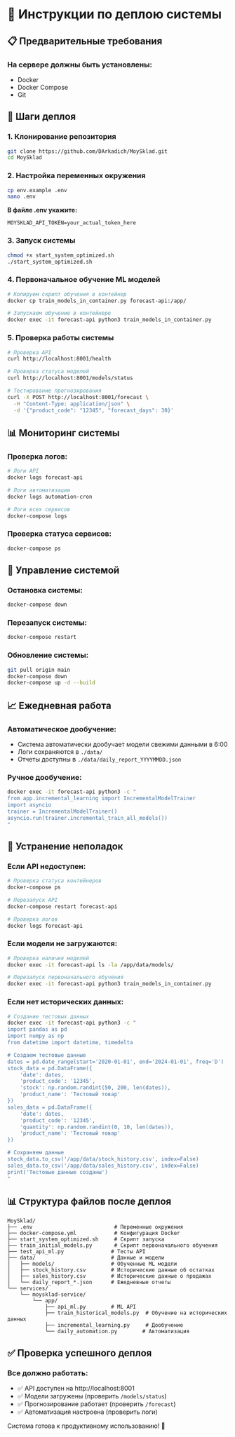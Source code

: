 # 🚀 Инструкции по деплою системы

## 📋 Предварительные требования

### **На сервере должны быть установлены:**
- Docker
- Docker Compose
- Git

## 🔄 Шаги деплоя

### **1. Клонирование репозитория**
```bash
git clone https://github.com/DArkadich/MoySklad.git
cd MoySklad
```

### **2. Настройка переменных окружения**
```bash
cp env.example .env
nano .env
```

**В файле .env укажите:**
```env
MOYSKLAD_API_TOKEN=your_actual_token_here
```

### **3. Запуск системы**
```bash
chmod +x start_system_optimized.sh
./start_system_optimized.sh
```

### **4. Первоначальное обучение ML моделей**
```bash
# Копируем скрипт обучения в контейнер
docker cp train_models_in_container.py forecast-api:/app/

# Запускаем обучение в контейнере
docker exec -it forecast-api python3 train_models_in_container.py
```

### **5. Проверка работы системы**
```bash
# Проверка API
curl http://localhost:8001/health

# Проверка статуса моделей
curl http://localhost:8001/models/status

# Тестирование прогнозирования
curl -X POST http://localhost:8001/forecast \
  -H "Content-Type: application/json" \
  -d '{"product_code": "12345", "forecast_days": 30}'
```

## 📊 Мониторинг системы

### **Проверка логов:**
```bash
# Логи API
docker logs forecast-api

# Логи автоматизации
docker logs automation-cron

# Логи всех сервисов
docker-compose logs
```

### **Проверка статуса сервисов:**
```bash
docker-compose ps
```

## 🔧 Управление системой

### **Остановка системы:**
```bash
docker-compose down
```

### **Перезапуск системы:**
```bash
docker-compose restart
```

### **Обновление системы:**
```bash
git pull origin main
docker-compose down
docker-compose up -d --build
```

## 📈 Ежедневная работа

### **Автоматическое дообучение:**
- Система автоматически дообучает модели свежими данными в 6:00
- Логи сохраняются в `./data/`
- Отчеты доступны в `./data/daily_report_YYYYMMDD.json`

### **Ручное дообучение:**
```bash
docker exec -it forecast-api python3 -c "
from app.incremental_learning import IncrementalModelTrainer
import asyncio
trainer = IncrementalModelTrainer()
asyncio.run(trainer.incremental_train_all_models())
"
```

## 🐛 Устранение неполадок

### **Если API недоступен:**
```bash
# Проверка статуса контейнеров
docker-compose ps

# Перезапуск API
docker-compose restart forecast-api

# Проверка логов
docker logs forecast-api
```

### **Если модели не загружаются:**
```bash
# Проверка наличия моделей
docker exec -it forecast-api ls -la /app/data/models/

# Перезапуск первоначального обучения
docker exec -it forecast-api python3 train_models_in_container.py
```

### **Если нет исторических данных:**
```bash
# Создание тестовых данных
docker exec -it forecast-api python3 -c "
import pandas as pd
import numpy as np
from datetime import datetime, timedelta

# Создаем тестовые данные
dates = pd.date_range(start='2020-01-01', end='2024-01-01', freq='D')
stock_data = pd.DataFrame({
    'date': dates,
    'product_code': '12345',
    'stock': np.random.randint(50, 200, len(dates)),
    'product_name': 'Тестовый товар'
})
sales_data = pd.DataFrame({
    'date': dates,
    'product_code': '12345',
    'quantity': np.random.randint(0, 10, len(dates)),
    'product_name': 'Тестовый товар'
})

# Сохраняем данные
stock_data.to_csv('/app/data/stock_history.csv', index=False)
sales_data.to_csv('/app/data/sales_history.csv', index=False)
print('Тестовые данные созданы')
"
```

## 📊 Структура файлов после деплоя

```
MoySklad/
├── .env                          # Переменные окружения
├── docker-compose.yml            # Конфигурация Docker
├── start_system_optimized.sh     # Скрипт запуска
├── train_initial_models.py       # Скрипт первоначального обучения
├── test_api_ml.py               # Тесты API
├── data/                        # Данные и модели
│   ├── models/                  # Обученные ML модели
│   ├── stock_history.csv        # Исторические данные об остатках
│   ├── sales_history.csv        # Исторические данные о продажах
│   └── daily_report_*.json      # Ежедневные отчеты
└── services/
    └── moysklad-service/
        └── app/
            ├── api_ml.py        # ML API
            ├── train_historical_models.py  # Обучение на исторических данных
            ├── incremental_learning.py     # Дообучение
            └── daily_automation.py        # Автоматизация
```

## ✅ Проверка успешного деплоя

### **Все должно работать:**
- ✅ API доступен на http://localhost:8001
- ✅ Модели загружены (проверить `/models/status`)
- ✅ Прогнозирование работает (проверить `/forecast`)
- ✅ Автоматизация настроена (проверить логи)

Система готова к продуктивному использованию! 🎯 